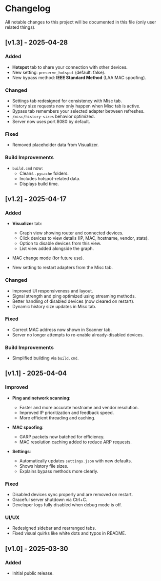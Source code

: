 # Changelog

All notable changes to this project will be documented in this file (only user related things).

## [v1.3] - 2025-04-28
### Added
- **Hotspot** tab to share your connection with other devices.
- New setting: `preserve_hotspot` (default: false).
- New bypass method: **IEEE Standard Method** (LAA MAC spoofing).
  
### Changed
- Settings tab redesigned for consistency with Misc tab.
- History size requests now only happen when Misc tab is active.
- Bypass tab remembers your selected adapter between refreshes.
- `/misc/history-sizes` behavior optimized.
- Server now uses port 8080 by default.

### Fixed
- Removed placeholder data from Visualizer.

### Build Improvements
- `build.cmd` now:
  - Cleans `.pycache` folders.
  - Includes hotspot-related data.
  - Displays build time.

## [v1.2] - 2025-04-17
### Added
- **Visualizer** tab:
  - Graph view showing router and connected devices.
  - Click devices to view details (IP, MAC, hostname, vendor, stats).
  - Option to disable devices from this view.
  - List view added alongside the graph.

- MAC change mode (for future use).
- New setting to restart adapters from the Misc tab.

### Changed
- Improved UI responsiveness and layout.
- Signal strength and ping optimized using streaming methods.
- Better handling of disabled devices (now cleared on restart).
- Dynamic history size updates in Misc tab.

### Fixed
- Correct MAC address now shown in Scanner tab.
- Server no longer attempts to re-enable already-disabled devices.

### Build Improvements
- Simplified building via `build.cmd`.

## [v1.1] - 2025-04-04
### Improved
- **Ping and network scanning**:
  - Faster and more accurate hostname and vendor resolution.
  - Improved IP prioritization and feedback speed.
  - More efficient threading and caching.

- **MAC spoofing**:
  - GARP packets now batched for efficiency.
  - MAC resolution caching added to reduce ARP requests.

- **Settings**:
  - Automatically updates `settings.json` with new defaults.
  - Shows history file sizes.
  - Explains bypass methods more clearly.

### Fixed
- Disabled devices sync properly and are removed on restart.
- Graceful server shutdown via Ctrl+C.
- Developer logs fully disabled when debug mode is off.

### UI/UX
- Redesigned sidebar and rearranged tabs.
- Fixed visual quirks like white dots and typos in README.

## [v1.0] - 2025-03-30
### Added
- Initial public release.
